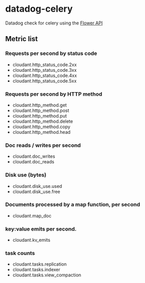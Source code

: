 # datadog-celery
Datadog check for celery using the [Flower API](http://flower.readthedocs.org/en/latest/api.html)

## Metric list

### Requests per second by status code
- cloudant.http_status_code.2xx
- cloudant.http_status_code.3xx
- cloudant.http_status_code.4xx
- cloudant.http_status_code.5xx

### Requests per second by HTTP method
- cloudant.http_method.get
- cloudant.http_method.post
- cloudant.http_method.put
- cloudant.http_method.delete
- cloudant.http_method.copy
- cloudant.http_method.head

### Doc reads / writes per second
- cloudant.doc_writes
- cloudant.doc_reads

### Disk use (bytes)
- cloudant.disk_use.used
- cloudant.disk_use.free

### Documents processed by a map function, per second
- cloudant.map_doc

### key:value emits per second.
- cloudant.kv_emits

### task counts
- cloudant.tasks.replication
- cloudant.tasks.indexer
- cloudant.tasks.view_compaction
